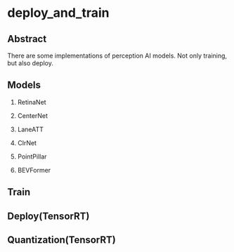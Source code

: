 # deploy_and_train

## Abstract
There are some implementations of perception AI models. Not only training, but also deploy.

## Models
1. RetinaNet

2. CenterNet

3. LaneATT

4. ClrNet

5. PointPillar

6. BEVFormer

## Train

## Deploy(TensorRT)

## Quantization(TensorRT)

